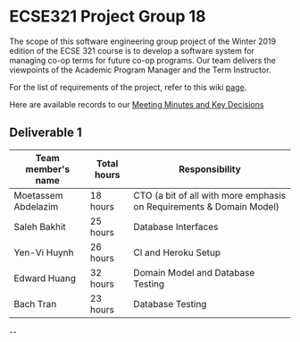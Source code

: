 # ECSE321 Project Group 18

The scope of this software engineering group project of the Winter 2019 edition of the ECSE 321 course is to develop a software system for managing co-op terms for future co-op programs. Our team delivers the viewpoints of the Academic Program Manager and the Term Instructor.

For the list of requirements of the project, refer to this wiki [page](https://github.com/McGill-ECSE321-Winter2019/ecse321-group-project-18/wiki/Project-Requirements).

Here are available records to our [Meeting Minutes and Key Decisions](https://github.com/McGill-ECSE321-Winter2019/ecse321-group-project-18/wiki/Project-Report)

## Deliverable 1

|Team member's name      |Total hours|Responsibility                                                       |
|------------------------|-----------|---------------------------------------------------------------------|
|Moetassem Abdelazim     |   18 hours|CTO (a bit of all with more emphasis on Requirements & Domain Model) |
|Saleh Bakhit            |   25 hours|Database Interfaces                                                  |
|Yen-Vi Huynh            |   26 hours|CI and Heroku Setup                                                  |
|Edward Huang            |   32 hours|Domain Model and Database Testing                                    |
|Bach Tran               |   23 hours|Database Testing                                                     |
--
